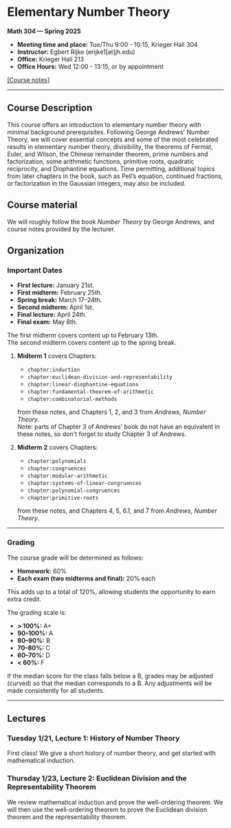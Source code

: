 # Elementary Number Theory

**Math 304 — Spring 2025**

- **Meeting time and place:** Tue/Thu 9:00 - 10:15, Krieger Hall 304
- **Instructor:** Egbert Rijke (erijke1[at]jh.edu)
- **Office:** Krieger Hall 213
- **Office Hours:** Wed 12:00 - 13:15, or by appointment

[\[Course notes\]](elementary-number-theory-fall.pdf)

---

## Course Description

This course offers an introduction to elementary number theory with minimal background prerequisites. Following George Andrews' Number Theory, we will cover essential concepts and some of the most celebrated results in elementary number theory, divisibility, the theorems of Fermat, Euler, and Wilson, the Chinese remainder theorem, prime numbers and factorization, some arithmetic functions, primitive roots, quadratic reciprocity, and Diophantine equations. Time permitting, additional topics from later chapters in the book, such as Pell’s equation, continued fractions, or factorization in the Gaussian integers, may also be included.

## Course material

We will roughly follow the book _Number Theory_ by George Andrews, and course notes provided by the lecturer.

## Organization

### Important Dates

- **First lecture:** January 21st.
- **First midterm:** February 25th.
- **Spring break:** March 17–24th.
- **Second midterm:** April 1st.
- **Final lecture:** April 24th.
- **Final exam:** May 8th.

The first midterm covers content up to February 13th.  
The second midterm covers content up to the spring break.

1. **Midterm 1** covers Chapters:
   - `chapter:induction`
   - `chapter:euclidean-division-and-representability`
   - `chapter:linear-diophantine-equations`
   - `chapter:fundamental-theorem-of-arithmetic`
   - `chapter:combinatorial-methods`
   
   from these notes, and Chapters 1, 2, and 3 from *Andrews, Number Theory*.  
   Note: parts of Chapter 3 of Andrews' book do not have an equivalent in these notes, so don't forget to study Chapter 3 of Andrews.

2. **Midterm 2** covers Chapters:
   - `chapter:polynomials`
   - `chapter:congruences`
   - `chapter:modular-arithmetic`
   - `chapter:systems-of-linear-congruences`
   - `chapter:polynomial-congruences`
   - `chapter:primitive-roots`
   
   from these notes, and Chapters 4, 5, 6.1, and 7 from *Andrews, Number Theory*.

---

### Grading

The course grade will be determined as follows:

- **Homework:** 60%
- **Each exam (two midterms and final):** 20% each

This adds up to a total of 120%, allowing students the opportunity to earn extra credit.

The grading scale is:

- **> 100%:** A+
- **90–100%:** A
- **80–90%:** B
- **70–80%:** C
- **60–70%:** D
- **< 60%:** F

If the median score for the class falls below a B, grades may be adjusted (curved) so that the median corresponds to a B. Any adjustments will be made consistently for all students.

---

## Lectures

### Tuesday 1/21, Lecture 1: History of Number Theory

First class! We give a short history of number theory, and get started with mathematical induction.

### Thursday 1/23, Lecture 2: Euclidean Division and the Representability Theorem

We review mathematical induction and prove the well-ordering theorem. We will then use the well-ordering theorem to prove the Euclidean division theorem and the representability theorem.